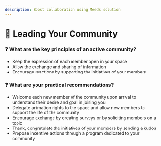 ```yaml
---
description: Boost collaboration using Meeds solution
---
```


# 🏤 Leading Your Community

### :question: What are the key principles of an active community?&#x20;

* Keep the expression of each member open in your space&#x20;
* Allow the exchange and sharing of information&#x20;
* Encourage reactions by supporting the initiatives of your members&#x20;

### :question: What are your practical recommendations?&#x20;

* Welcome each new member of the community upon arrival to understand their desire and goal in joining you&#x20;
* Delegate animation rights to the space and allow new members to support the life of the community&#x20;
* Encourage exchange by creating surveys or by soliciting members on a topic&#x20;
* Thank, congratulate the initiatives of your members by sending a kudos&#x20;
* Propose incentive actions through a program dedicated to your community
